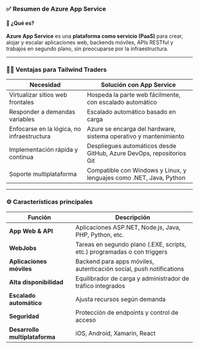 
### ✅ **Resumen de Azure App Service**

#### 🧩 ¿Qué es?  
**Azure App Service** es una **plataforma como servicio (PaaS)** para crear, alojar y escalar aplicaciones web, backends móviles, APIs RESTful y trabajos en segundo plano, sin preocuparse por la infraestructura.

---

### 🧑‍💻 **Ventajas para Tailwind Traders**

| Necesidad                                    | Solución con App Service                                              |
|---------------------------------------------|----------------------------------------------------------------------|
| Virtualizar sitios web frontales             | Hospeda la parte web fácilmente, con escalado automático              |
| Responder a demandas variables               | Escalado automático basado en carga                                   |
| Enfocarse en la lógica, no infraestructura   | Azure se encarga del hardware, sistema operativo y mantenimiento      |
| Implementación rápida y continua             | Despliegues automáticos desde GitHub, Azure DevOps, repositorios Git |
| Soporte multiplataforma                      | Compatible con Windows y Linux, y lenguajes como .NET, Java, Python  |

---

### ⚙️ **Características principales**

| Función                        | Descripción                                                                 |
|-------------------------------|-----------------------------------------------------------------------------|
| **App Web & API**             | Aplicaciones ASP.NET, Node.js, Java, PHP, Python, etc.                      |
| **WebJobs**                   | Tareas en segundo plano (.EXE, scripts, etc.) programadas o con triggers    |
| **Aplicaciones móviles**      | Backend para apps móviles, autenticación social, push notifications         |
| **Alta disponibilidad**       | Equilibrador de carga y administrador de tráfico integrados                 |
| **Escalado automático**       | Ajusta recursos según demanda                                               |
| **Seguridad**                 | Protección de endpoints y control de acceso                                 |
| **Desarrollo multiplataforma**| iOS, Android, Xamarin, React